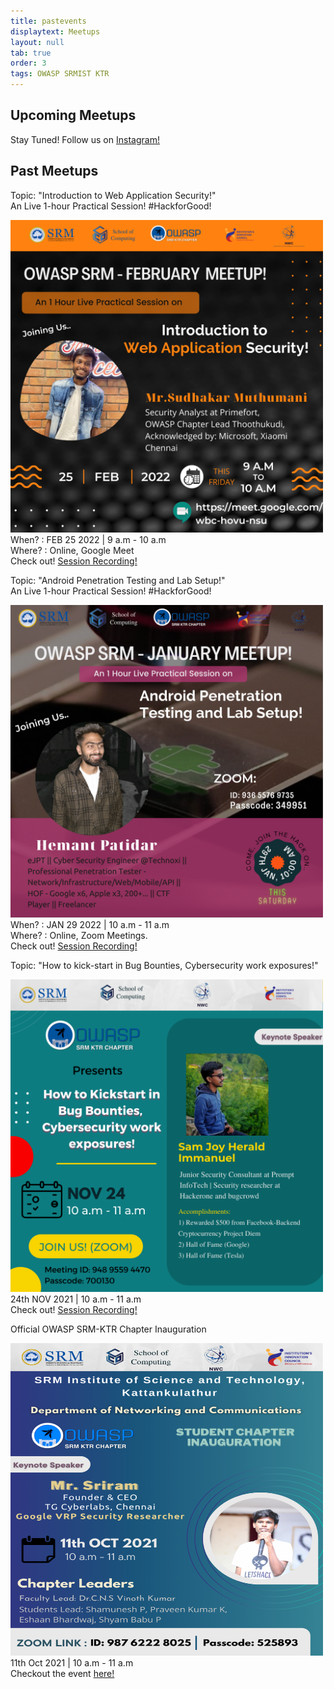 ```yaml
---
title: pastevents
displaytext: Meetups
layout: null
tab: true
order: 3
tags: OWASP SRMIST KTR
---
```

## Upcoming Meetups

Stay Tuned!
Follow us on <a href="https://www.instagram.com/owasp.srmist/" target="_blank"> Instagram! </a>

## Past Meetups

Topic: "Introduction to Web Application Security!" <br>
An Live 1-hour Practical Session! #HackforGood! <br>

<img src="assets/images/feb-meetup.png" width="500" height="500"> <br>
When? : FEB 25 2022 | 9 a.m - 10 a.m<br>
Where? : Online, Google Meet <br>
Check out! <a href="https://www.youtube.com/watch?v=09nKPgpPPPY&t=14s&ab_channel=OWASPSRMIST-KTR" target="_blank">Session Recording! </a><br>

Topic: "Android Penetration Testing and Lab Setup!" <br>
An Live 1-hour Practical Session! #HackforGood! <br>

<img src="assets/images/jan 29 meetup.png" width="500" height="500"> <br>
When? : JAN 29 2022 | 10 a.m - 11 a.m<br>
Where? : Online, Zoom Meetings. <br>
Check out! <a href="https://www.youtube.com/watch?v=VxKVaWB1NUk&t=64s&ab_channel=OWASPSRMIST-KTR" target="_blank">Session Recording! </a><br>

Topic: "How to kick-start in Bug Bounties, Cybersecurity work exposures!" <br>

<img src="assets/images/poster social handles.png" width="500" height="500"> <br>
24th NOV 2021 | 10 a.m - 11 a.m <br>
Check out! <a href="https://youtu.be/6We5iBWdCHA" target="_blank">Session Recording! </a><br>

Official OWASP SRM-KTR Chapter Inauguration 

<img src="assets/images/poster inauguration final.png" width="500" height="500"> <br>
11th Oct 2021 | 10 a.m - 11 a.m <br>
Checkout the event <a href="https://www.youtube.com/watch?v=JOtO1tOjHqw&t=1646s&ab_channel=OWASPSRMIST-KTR">here!</a>
                                                                     
